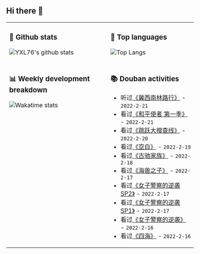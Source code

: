 ## Hi there 👋

<table>
<tr>
<td valign="top" width="54%">

### 🔭 Github stats

![YXL76's github stats](https://github-readme-stats.yxl76.vercel.app/api?username=YXL76&count_private=true&show_icons=true&include_all_commits=true&theme=prussian&line_height=28&disable_animations=true)

</td>

<td valign="top" width="46%">

### 🌱 Top languages

![Top Langs](https://github-readme-stats.yxl76.vercel.app/api/top-langs/?username=YXL76&layout=compact&theme=prussian&langs_count=8&hide=HTML,CSS,SCSS)

</td>
</tr>
<tr>
<td valign="top" width="54%">

### 📊 Weekly development breakdown

![Wakatime stats](https://github-readme-stats.yxl76.vercel.app/api/wakatime?username=YXL76&layout=compact&theme=prussian)


</td>
<td valign="top" width="46%">

### 📚 Douban activities

- 听过[《冀西南林路行》](https://music.douban.com/subject/35292992/) - `2022-2-21`
- 看过[《和平使者 第一季》](http://movie.douban.com/subject/35209701/) - `2022-2-21`
- 看过[《跳跃大搜查线》](http://movie.douban.com/subject/1984851/) - `2022-2-20`
- 看过[《空白》](http://movie.douban.com/subject/34990918/) - `2022-2-19`
- 看过[《古驰家族》](http://movie.douban.com/subject/3078409/) - `2022-2-18`
- 看过[《海兽之子》](http://movie.douban.com/subject/30274965/) - `2022-2-17`
- 看过[《女子警察的逆袭SP2》](http://movie.douban.com/subject/35597352/) - `2022-2-17`
- 看过[《女子警察的逆袭SP1》](http://movie.douban.com/subject/35597351/) - `2022-2-17`
- 看过[《女子警察的逆袭》](http://movie.douban.com/subject/35447242/) - `2022-2-16`
- 看过[《四海》](http://movie.douban.com/subject/35337517/) - `2022-2-16`

</td>
</tr>
</table>

<!--
**YXL76/YXL76** is a ✨ _special_ ✨ repository because its `README.md` (this file) appears on your GitHub profile.

Here are some ideas to get you started:

- 🔭 I’m currently working on ...
- 🌱 I’m currently learning ...
- 👯 I’m looking to collaborate on ...
- 🤔 I’m looking for help with ...
- 💬 Ask me about ...
- 📫 How to reach me: ...
- 😄 Pronouns: ...
- ⚡ Fun fact: ...
-->
